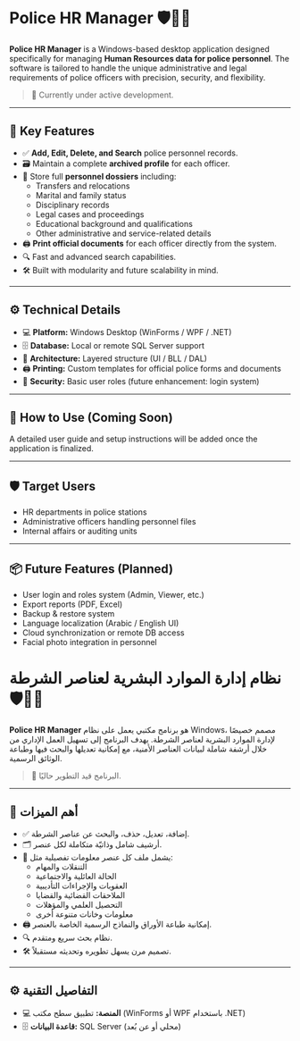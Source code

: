# Police HR Manager 🛡️👮‍♂️

**Police HR Manager** is a Windows-based desktop application designed specifically for managing **Human Resources data for police personnel**. The software is tailored to handle the unique administrative and legal requirements of police officers with precision, security, and flexibility.

> 🚧 Currently under active development.

---

## 🧩 Key Features

- ✅ **Add, Edit, Delete, and Search** police personnel records.
- 🗃️ Maintain a complete **archived profile** for each officer.
- 👤 Store full **personnel dossiers** including:
  - Transfers and relocations
  - Marital and family status
  - Disciplinary records
  - Legal cases and proceedings
  - Educational background and qualifications
  - Other administrative and service-related details
- 🖨️ **Print official documents** for each officer directly from the system.
- 🔍 Fast and advanced search capabilities.
- 🛠️ Built with modularity and future scalability in mind.

---

## ⚙️ Technical Details

- 💻 **Platform:** Windows Desktop (WinForms / WPF / .NET)
- 🗄️ **Database:** Local or remote SQL Server support
- 🧠 **Architecture:** Layered structure (UI / BLL / DAL)
- 🖨️ **Printing:** Custom templates for official police forms and documents
- 🔐 **Security:** Basic user roles (future enhancement: login system)

---

## 🚀 How to Use (Coming Soon)

A detailed user guide and setup instructions will be added once the application is finalized.

---

## 🛡️ Target Users

- HR departments in police stations
- Administrative officers handling personnel files
- Internal affairs or auditing units

---

## 📦 Future Features (Planned)

- User login and roles system (Admin, Viewer, etc.)
- Export reports (PDF, Excel)
- Backup & restore system
- Language localization (Arabic / English UI)
- Cloud synchronization or remote DB access
- Facial photo integration in personnel

# نظام إدارة الموارد البشرية لعناصر الشرطة 🛡️👮‍♂️

**Police HR Manager** هو برنامج مكتبي يعمل على نظام Windows، مصمم خصيصًا لإدارة الموارد البشرية لعناصر الشرطة. يهدف البرنامج إلى تسهيل العمل الإداري من خلال أرشفة شاملة لبيانات العناصر الأمنية، مع إمكانية تعديلها والبحث فيها وطباعة الوثائق الرسمية.

> 🚧 البرنامج قيد التطوير حاليًا.

---

## 🧩 أهم الميزات

- ✅ إضافة، تعديل، حذف، والبحث عن عناصر الشرطة.
- 🗂️ أرشيف شامل وذاتيّة متكاملة لكل عنصر.
- 👤 يشمل ملف كل عنصر معلومات تفصيلية مثل:
  - التنقلات والمهام
  - الحالة العائلية والاجتماعية
  - العقوبات والإجراءات التأديبية
  - الملاحقات القضائية والقضايا
  - التحصيل العلمي والمؤهلات
  - معلومات وخانات متنوعة أخرى
- 🖨️ إمكانية طباعة الأوراق والنماذج الرسمية الخاصة بالعنصر.
- 🔍 نظام بحث سريع ومتقدم.
- 🛠️ تصميم مرن يسهل تطويره وتحديثه مستقبلاً.

---

## ⚙️ التفاصيل التقنية

- 💻 **المنصة:** تطبيق سطح مكتب (WinForms أو WPF باستخدام .NET)
- 🗄️ **قاعدة البيانات:** SQL Server (محلي أو عن بُعد)
